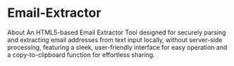 # Email-Extractor
About An HTML5-based Email Extractor Tool designed for securely parsing and extracting email addresses from text input locally, without server-side processing, featuring a sleek, user-friendly interface for easy operation and a copy-to-clipboard function for effortless sharing.
